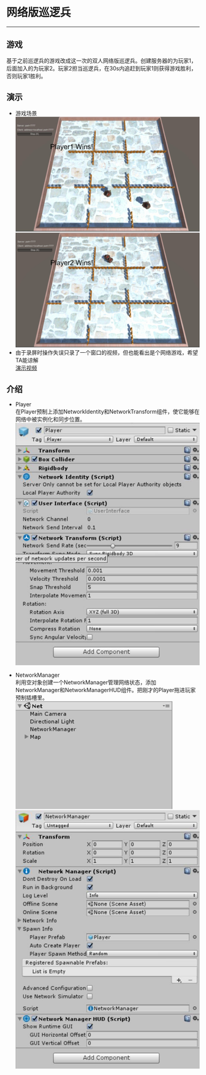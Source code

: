 # 网络版巡逻兵
--------------
## 游戏
基于之前巡逻兵的游戏改成这一次的双人网络版巡逻兵。创建服务器的为玩家1，后面加入的为玩家2。玩家2担当巡逻兵，在30s内追赶到玩家1则获得游戏胜利，否则玩家1胜利。

## 演示
+ 游戏场景
![Player1](https://raw.githubusercontent.com/MapleLai/Homework10/master/Screenshot/Player1.jpg)
![Player2](https://raw.githubusercontent.com/MapleLai/Homework10/master/Screenshot/Player2.png)
+ 由于录屏时操作失误只录了一个窗口的视频，但也能看出是个网络游戏，希望TA能谅解  
[演示视频](https://pan.baidu.com/s/1JTS6024eN8ku4T5_fM85hg)

## 介绍
+ Player  
在Player预制上添加NetworkIdentity和NetworkTransform组件，使它能够在网络中被实例化和同步位置。
![Player](https://raw.githubusercontent.com/MapleLai/Homework10/master/Screenshot/Player.jpg)

+ NetworkManager  
利用空对象创建一个NetworkManager管理网络状态，添加NetworkManager和NetworkManagerHUD组件。把刚才的Player拖进玩家预制插槽里。  
![View](https://raw.githubusercontent.com/MapleLai/Homework10/master/Screenshot/View.png)
![NetworkManager](https://raw.githubusercontent.com/MapleLai/Homework10/master/Screenshot/NetworkManager.jpg)
